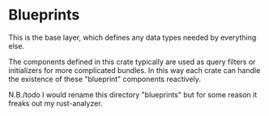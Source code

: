 # Blueprints

This is the base layer, which defines any data types needed by everything else.

The components defined in this crate typically are used as query filters or initializers
for more complicated bundles. In this way each crate can handle the existence of these
"blueprint" components reactively.

N.B./todo I would rename this directory "blueprints" but for some reason it freaks out my rust-analyzer.
